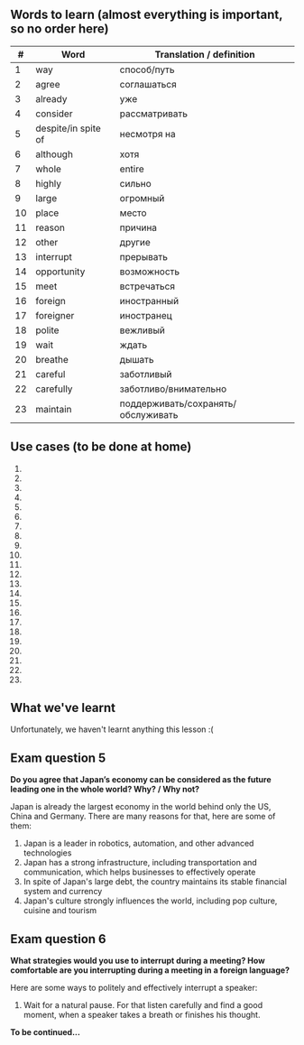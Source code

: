 ## Words to learn (almost everything is important, so no order here)
| # | Word | Translation / definition |
|-|-|-|
| 1  | way | способ/путь |
| 2  | agree |  соглашаться |
| 3  | already | уже |
| 4  | consider | рассматривать |
| 5  | despite/in spite of | несмотря на |
| 6  | although |  хотя |
| 7  | whole | entire |
| 8  | highly | сильно |
| 9  | large |  огромный|
| 10 | place |  место|
| 11 | reason |  причина|
| 12 | other |  другие|
| 13 | interrupt |  прерывать|
| 14 | opportunity |  возможность|
| 15 | meet |  встречаться| с кем-то
| 16 | foreign |  иностранный|
| 17 | foreigner | иностранец
| 18 |polite | вежливый|
| 19 | wait | ждать|
| 20 | breathe | дышать |
| 21 | careful | заботливый|
| 22 | carefully | заботливо/внимательно |
| 23 | maintain | поддерживать/сохранять/обслуживать |

## Use cases (to be done at home)
1.
2.
3.
4.
5.
6.
7.
8.
9.
10.
11.
12.
13.
14.
15.
16.
17.
18.
19.
20.
21.
22.
23.

## What we've learnt
Unfortunately, we haven't learnt anything this lesson :(

## Exam question 5
**Do you agree that Japan’s economy can be considered as the future leading one in the whole world? Why? / Why not?**<br>

Japan is already the largest economy in the world behind only the US, China and Germany. There are many reasons for that, here are some of them:
1. Japan is a leader in robotics, automation, and other advanced technologies
2. Japan has a strong infrastructure, including transportation and communication, which helps businesses to effectively operate
3. In spite of Japan's large debt, the country maintains its stable financial system and currency
4. Japan's culture strongly influences the world, including pop culture, cuisine and tourism

## Exam question 6
**What strategies would you use to interrupt during a meeting? How comfortable are you interrupting during a meeting in a foreign language?**<br>

Here are some ways to politely and effectively interrupt a speaker:
1. Wait for a natural pause. For that listen carefully and find a good moment, when a speaker takes a breath or finishes his thought.

**To be continued...**
